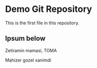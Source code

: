 # Demo Git Repository

This is the first file in this repository.

## Ipsum below 

Zetiramin mamasi, TOMA

Mahizer gozel xanimdi